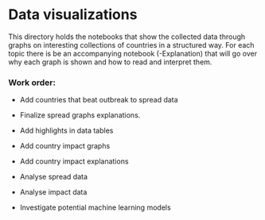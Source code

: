 # Data visualizations

This directory holds the notebooks that show the collected data through graphs on interesting collections of countries in a structured way.
For each topic there is be an accompanying notebook (-Explanation) that will go over why each graph is shown and how to read and interpret them.

### Work order: 
 - Add countries that beat outbreak to spread data
 - Finalize spread graphs explanations.
  
 - Add highlights in data tables
 
 - Add country impact graphs
 - Add country impact explanations
 
 - Analyse spread data
 - Analyse impact data
 
 - Investigate potential machine learning models
